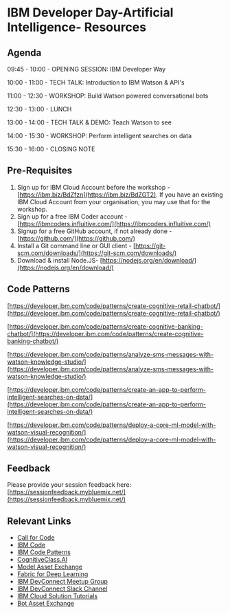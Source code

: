 # IBM Developer Day-Artificial Intelligence- Resources

## Agenda

09:45 - 10:00	- OPENING SESSION: IBM Developer Way

10:00 - 11:00	- TECH TALK: Introduction to IBM Watson & API's

11:00 - 12:30	- WORKSHOP: Build Watson powered conversational bots

12:30 - 13:00 - LUNCH

13:00 - 14:00 - TECH TALK & DEMO: Teach Watson to see

14:00 - 15:30 - WORKSHOP: Perform intelligent searches on data 

15:30 - 16:00 - CLOSING NOTE

## Pre-Requisites

1. Sign up for IBM Cloud Account before the workshop - [https://ibm.biz/BdZfzn](https://ibm.biz/BdZGT2). If you have an existing IBM Cloud Account from your organisation, you may use that for the workshop.
2. Sign up for a free IBM Coder account - [https://ibmcoders.influitive.com/](https://ibmcoders.influitive.com/)
3. Signup for a free GitHub account, if not already done  - [https://github.com/](https://github.com/)
4. Install a Git command line or GUI client - [https://git-scm.com/downloads/](https://git-scm.com/downloads/)
5. Download & install Node.JS- [https://nodejs.org/en/download/](https://nodejs.org/en/download/)

## Code Patterns

[https://developer.ibm.com/code/patterns/create-cognitive-retail-chatbot/](https://developer.ibm.com/code/patterns/create-cognitive-retail-chatbot/)

[https://developer.ibm.com/code/patterns/create-cognitive-banking-chatbot/](https://developer.ibm.com/code/patterns/create-cognitive-banking-chatbot/)

[https://developer.ibm.com/code/patterns/analyze-sms-messages-with-watson-knowledge-studio/](https://developer.ibm.com/code/patterns/analyze-sms-messages-with-watson-knowledge-studio/)

[https://developer.ibm.com/code/patterns/create-an-app-to-perform-intelligent-searches-on-data/](https://developer.ibm.com/code/patterns/create-an-app-to-perform-intelligent-searches-on-data/)

[https://developer.ibm.com/code/patterns/deploy-a-core-ml-model-with-watson-visual-recognition/](https://developer.ibm.com/code/patterns/deploy-a-core-ml-model-with-watson-visual-recognition/)

## Feedback

Please provide your session feedback here:[https://sessionfeedback.mybluemix.net/](https://sessionfeedback.mybluemix.net/)

## Relevant Links

* [Call for Code](https://developer.ibm.com/code/2018/05/24/global-importance-answering-call-code/)
* [IBM Code](https://developer.ibm.com/code/)
* [IBM Code Patterns](https://developer.ibm.com/code/patterns/?cm_sp=Developer-_-Top-Nav-_-Journeys)
* [CognitiveClass.AI](https://cognitiveclass.ai/)
* [Model Asset Exchange](https://developer.ibm.com/code/exchanges/models/)
* [Fabric for Deep Learning](https://github.com/IBM/FfDL)
* [IBM DevConnect Meetup Group](https://www.meetup.com/IBMDevConnect-Bangalore/)
* [IBM DevConnect Slack Channel](https://slackrequest.mybluemix.net)
* [IBM Cloud Solution Tutorials](http://ibm.biz/solution-tutorials)
* [Bot Asset Exchange](https://developer.ibm.com/code/exchanges/bots/)
